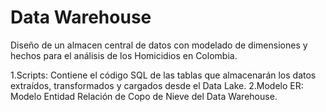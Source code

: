 # Data Warehouse

Diseño de un almacen central de datos con modelado de dimensiones y hechos para el análisis de los Homicidios en Colombia.

1.Scripts: Contiene el código SQL de las tablas que almacenarán los datos extraídos, transformados y cargados desde el Data Lake.
2.Modelo ER: Modelo Entidad Relación de Copo de Nieve del Data Warehouse.
